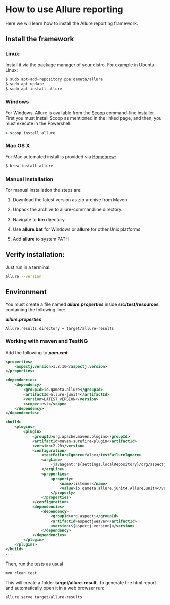 # How to use Allure reporting

Here we will learn how to install the Allure reporting framework.

## Install the framework

### Linux:

Install it via the package manager of your distro. For example in Ubuntu Linux:

```bash
$ sudo apt-add-repository ppa:qameta/allure
$ sudo apt update
$ sudo apt install allure 
```

### Windows

For Windows, Allure is available from the [Scoop](https://scoop.sh/) command-line installer.
First you must install Scoop as mentioned in the linked page, and then, you must execute in the Powershell:

```cmd
> scoop install allure
```

### Mac OS X

For Mac automated install is provided via [Homebrew](https://brew.sh):

```bash
$ brew install allure 
```

### Manual installation

For manual installation the steps are:

1. Download the latest version as zip archive from Maven

2. Unpack the archive to allure-commandline directory.

3. Navigate to **bin** directory.

4. Use **allure.bat** for Windows or **allure** for other Unix platforms.

5. Add **allure** to system PATH

## Verify installation:

Just run in a terminal:

```bash
allure --version
```

## Environment

You must create a file named ***allure.properties*** inside **src/test/resources**, containing the following line:

***allure.properties***
```
Allure.results.directory = target/allure-results
```
### Working with maven and TestNG

Add the following to ***pom.xml***:

```xml
<properties>
    <aspectj.version>1.8.10</aspectj.version>
</properties>

<dependencies>
    <dependency>
        <groupId>io.qameta.allure</groupId>
        <artifactId>allure-junit4</artifactId>
        <version>LATEST_VERSION</version>
        <scope>test</scope>
    </dependency>
</dependencies>

<build>
    <plugins>
        <plugin>
            <groupId>org.apache.maven.plugins</groupId>
            <artifactId>maven-surefire-plugin</artifactId>
            <version>2.20</version>
            <configuration>
                <testFailureIgnore>false</testFailureIgnore>
                <argLine>
                    -javaagent:"${settings.localRepository}/org/aspectj/aspectjweaver/${aspectj.version}/aspectjweaver-${aspectj.version}.jar"
                </argLine>
                <properties>
                    <property>
                        <name>listener</name>
                        <value>io.qameta.allure.junit4.AllureJunit4</value>
                    </property>
                </properties>
            </configuration>
            <dependencies>
                <dependency>
                    <groupId>org.aspectj</groupId>
                    <artifactId>aspectjweaver</artifactId>
                    <version>${aspectj.version}</version>
                </dependency>
            </dependencies>
        </plugin>
    </plugins>
</build>
...
```
Then, run the tests as usual 
```bash
mvn clean test
```

This will create a folder **target/allure-result**. To generate the html report and automatically open it in a web browser run:

```bash
allure serve target/allure-results
```
